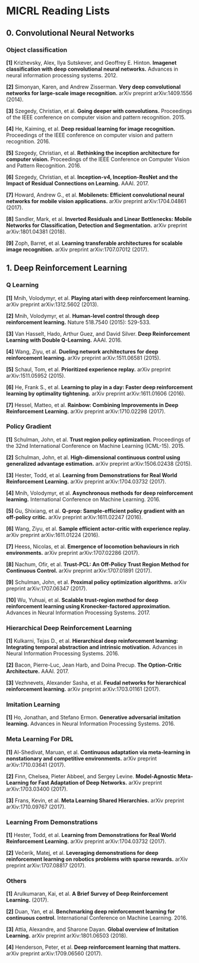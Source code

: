 # MICRL Reading Lists

## 0. Convolutional Neural Networks
### Object classification
**[1]** Krizhevsky, Alex, Ilya Sutskever, and Geoffrey E. Hinton. **Imagenet classification with deep convolutional neural networks.** Advances in neural information processing systems. 2012.

**[2]** Simonyan, Karen, and Andrew Zisserman. **Very deep convolutional networks for large-scale image recognition.** arXiv preprint arXiv:1409.1556 (2014).

**[3]** Szegedy, Christian, et al. **Going deeper with convolutions.** Proceedings of the IEEE conference on computer vision and pattern recognition. 2015.

**[4]** He, Kaiming, et al. **Deep residual learning for image recognition.** Proceedings of the IEEE conference on computer vision and pattern recognition. 2016.

**[5]** Szegedy, Christian, et al. **Rethinking the inception architecture for computer vision.** Proceedings of the IEEE Conference on Computer Vision and Pattern Recognition. 2016.

**[6]** Szegedy, Christian, et al. **Inception-v4, Inception-ResNet and the Impact of Residual Connections on Learning.** AAAI. 2017.

**[7]** Howard, Andrew G., et al. **Mobilenets: Efficient convolutional neural networks for mobile vision applications.** arXiv preprint arXiv:1704.04861 (2017).

**[8]** Sandler, Mark, et al. **Inverted Residuals and Linear Bottlenecks: Mobile Networks for Classification, Detection and Segmentation.** arXiv preprint arXiv:1801.04381 (2018).

**[9]** Zoph, Barret, et al. **Learning transferable architectures for scalable image recognition.** arXiv preprint arXiv:1707.07012 (2017).

## 1. Deep Reinforcement Learning
### Q Learning
**[1]** Mnih, Volodymyr, et al. **Playing atari with deep reinforcement learning.** arXiv preprint arXiv:1312.5602 (2013).

**[2]** Mnih, Volodymyr, et al. **Human-level control through deep reinforcement learning.** Nature 518.7540 (2015): 529-533.

**[3]** Van Hasselt, Hado, Arthur Guez, and David Silver. **Deep Reinforcement Learning with Double Q-Learning.** AAAI. 2016.

**[4]** Wang, Ziyu, et al. **Dueling network architectures for deep reinforcement learning.** arXiv preprint arXiv:1511.06581 (2015).

**[5]** Schaul, Tom, et al. **Prioritized experience replay.** arXiv preprint arXiv:1511.05952 (2015).

**[6]** He, Frank S., et al. **Learning to play in a day: Faster deep reinforcement learning by optimality tightening.** arXiv preprint arXiv:1611.01606 (2016).

**[7]** Hessel, Matteo, et al. **Rainbow: Combining Improvements in Deep Reinforcement Learning.** arXiv preprint arXiv:1710.02298 (2017).

### Policy Gradient
**[1]** Schulman, John, et al. **Trust region policy optimization.** Proceedings of the 32nd International Conference on Machine Learning (ICML-15). 2015.

**[2]** Schulman, John, et al. **High-dimensional continuous control using generalized advantage estimation.** arXiv preprint arXiv:1506.02438 (2015).

**[3]** Hester, Todd, et al. **Learning from Demonstrations for Real World Reinforcement Learning.** arXiv preprint arXiv:1704.03732 (2017).

**[4]** Mnih, Volodymyr, et al. **Asynchronous methods for deep reinforcement learning.** International Conference on Machine Learning. 2016.

**[5]** Gu, Shixiang, et al. **Q-prop: Sample-efficient policy gradient with an off-policy critic.** arXiv preprint arXiv:1611.02247 (2016).

**[6]** Wang, Ziyu, et al. **Sample efficient actor-critic with experience replay.** arXiv preprint arXiv:1611.01224 (2016).

**[7]** Heess, Nicolas, et al. **Emergence of locomotion behaviours in rich environments.** arXiv preprint arXiv:1707.02286 (2017).

**[8]** Nachum, Ofir, et al. **Trust-PCL: An Off-Policy Trust Region Method for Continuous Control.** arXiv preprint arXiv:1707.01891 (2017).

**[9]** Schulman, John, et al. **Proximal policy optimization algorithms.** arXiv preprint arXiv:1707.06347 (2017).

**[10]** Wu, Yuhuai, et al. **Scalable trust-region method for deep reinforcement learning using Kronecker-factored approximation.** Advances in Neural Information Processing Systems. 2017.

### Hierarchical Deep Reinforcement Learning
**[1]** Kulkarni, Tejas D., et al. **Hierarchical deep reinforcement learning: Integrating temporal abstraction and intrinsic motivation.** Advances in Neural Information Processing Systems. 2016.

**[2]** Bacon, Pierre-Luc, Jean Harb, and Doina Precup. **The Option-Critic Architecture.** AAAI. 2017.

**[3]** Vezhnevets, Alexander Sasha, et al. **Feudal networks for hierarchical reinforcement learning.** arXiv preprint arXiv:1703.01161 (2017).

### Imitation Learning
**[1]** Ho, Jonathan, and Stefano Ermon. **Generative adversarial imitation learning.** Advances in Neural Information Processing Systems. 2016.

### Meta Learning For DRL
**[1]** Al-Shedivat, Maruan, et al. **Continuous adaptation via meta-learning in nonstationary and competitive environments.** arXiv preprint arXiv:1710.03641 (2017).

**[2]** Finn, Chelsea, Pieter Abbeel, and Sergey Levine. **Model-Agnostic Meta-Learning for Fast Adaptation of Deep Networks.** arXiv preprint arXiv:1703.03400 (2017).

**[3]** Frans, Kevin, et al. **Meta Learning Shared Hierarchies.** arXiv preprint arXiv:1710.09767 (2017).

### Learning From Demonstrations
**[1]** Hester, Todd, et al. **Learning from Demonstrations for Real World Reinforcement Learning.** arXiv preprint arXiv:1704.03732 (2017).

**[2]** Večerík, Matej, et al. **Leveraging demonstrations for deep reinforcement learning on robotics problems with sparse rewards.** arXiv preprint arXiv:1707.08817 (2017).

### Others
**[1]** Arulkumaran, Kai, et al. **A Brief Survey of Deep Reinforcement Learning.** (2017).

**[2]** Duan, Yan, et al. **Benchmarking deep reinforcement learning for continuous control.** International Conference on Machine Learning. 2016.

**[3]** Attia, Alexandre, and Sharone Dayan. **Global overview of Imitation Learning.** arXiv preprint arXiv:1801.06503 (2018).

**[4]** Henderson, Peter, et al. **Deep reinforcement learning that matters.** arXiv preprint arXiv:1709.06560 (2017).





